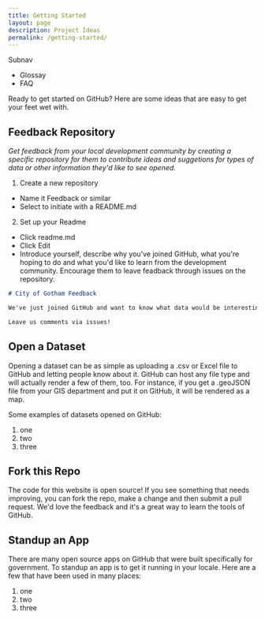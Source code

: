 ```yaml
---
title: Getting Started
layout: page
description: Project Ideas
permalink: /getting-started/
---
```


Subnav
- Glossay
- FAQ

Ready to get started on GitHub? Here are some ideas that are easy to get your feet wet with.

## Feedback Repository

_Get feedback from your local development community by creating a specific repository for them to contribute ideas and suggetions for types of data or other information they'd like to see opened._

1. Create a new repository
 - Name it Feedback or similar
 - Select to initiate with a README.md
2. Set up your Readme
 - Click readme.md
 - Click Edit
 - Introduce yourself, describe why you've joined GitHub, what you're hoping to do and what you'd like to learn from the development community. Encourage them to leave feadback through issues on the repository.

 ```markdown
 # City of Gotham Feedback

 We've just joined GitHub and want to know what data would be interesting to our develoment community?

 Leave us comments via issues!
```

## Open a Dataset

Opening a dataset can be as simple as uploading a .csv or Excel file to GitHub and letting people know about it. GitHub can host any file type and will actually render a few of them, too. For instance, if you get a .geoJSON file from your GIS department and put it on GitHub, it will be rendered as a map. 

Some examples of datasets opened on GitHub:

1. one
2. two
3. three

## Fork this Repo

The code for this website is open source! If you see something that needs improving, you can fork the repo, make a change and then submit a pull request. We'd love the feedback and it's a great way to learn the tools of GitHub.

## Standup an App

There are many open source apps on GitHub that were built specifically for government. To standup an app is to get it running in your locale. Here are a few that have been used in many places:

1. one
2. two
3. three